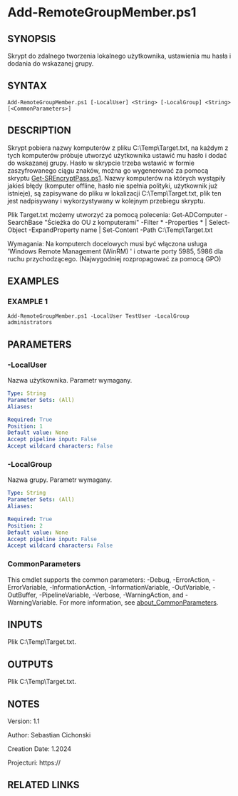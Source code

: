 
# Add-RemoteGroupMember.ps1

## SYNOPSIS
Skrypt do zdalnego tworzenia lokalnego użytkownika, ustawienia mu hasła i dodania do wskazanej grupy.

## SYNTAX

```
Add-RemoteGroupMember.ps1 [-LocalUser] <String> [-LocalGroup] <String> [<CommonParameters>]
```

## DESCRIPTION
Skrypt pobiera nazwy komputerów z pliku C:\Temp\Target.txt, na każdym z tych komputerów próbuje utworzyć użytkownika ustawić mu hasło i dodać do wskazanej grupy.
Hasło w skrypcie trzeba wstawić w formie zaszyfrowanego ciągu znaków, można go wygenerować za pomocą skryptu [Get-SREncryptPass.ps1](https://gitlab.com/powershell1990849/get-srencryptpass). 
Nazwy komputerów na których wystąpiły jakieś błędy (komputer offline, hasło nie spełnia polityki, użytkownik już istnieje), są zapisywane do pliku w lokalizacji C:\Temp\Target.txt,
plik ten jest nadpisywany i wykorzystywany w kolejnym przebiegu skryptu.

Plik Target.txt możemy utworzyć za pomocą polecenia: Get-ADComputer -SearchBase "Ścieżka do OU z komputerami" -Filter * -Properties * | Select-Object -ExpandProperty name | Set-Content -Path C:\Temp\Target.txt

Wymagania: Na komputerch docelowych musi być włączona usługa 'Windows Remote Management (WinRM) ' i otwarte porty 5985, 5986 dla ruchu przychodzącego.
(Najwygodniej rozpropagować za pomocą GPO)

## EXAMPLES

### EXAMPLE 1
```
Add-RemoteGroupMember.ps1 -LocalUser TestUser -LocalGroup administrators
```

## PARAMETERS

### -LocalUser
Nazwa użytkownika.
Parametr wymagany.

```yaml
Type: String
Parameter Sets: (All)
Aliases:

Required: True
Position: 1
Default value: None
Accept pipeline input: False
Accept wildcard characters: False
```

### -LocalGroup
Nazwa grupy.
Parametr wymagany.

```yaml
Type: String
Parameter Sets: (All)
Aliases:

Required: True
Position: 2
Default value: None
Accept pipeline input: False
Accept wildcard characters: False
```

### CommonParameters
This cmdlet supports the common parameters: -Debug, -ErrorAction, -ErrorVariable, -InformationAction, -InformationVariable, -OutVariable, -OutBuffer, -PipelineVariable, -Verbose, -WarningAction, and -WarningVariable. For more information, see [about_CommonParameters](http://go.microsoft.com/fwlink/?LinkID=113216).

## INPUTS

 Plik C:\Temp\Target.txt.
## OUTPUTS

 Plik C:\Temp\Target.txt.
## NOTES
Version:        1.1

Author:         Sebastian Cichonski

Creation Date:  1.2024

Projecturi:     https://

## RELATED LINKS
